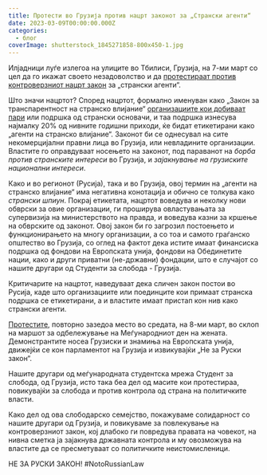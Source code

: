 ```yaml
---
title: Протести во Грузија против нацрт законот за „Странски агенти“
date: 2023-03-09T00:00:00.000Z
categories:
  - блог
coverImage: shutterstock_1845271858-800x450-1.jpg
---
```


Илјадници луѓе излегоа на улиците во Тбилиси, Грузија, на 7-ми март со цел да го икажат своето незадоволство и да [протестираат против контроверзниот нацрт закон](https://www.aljazeera.com/news/2023/3/8/foreign-agents-law-why-are-protests-taking-place-in) за „странски агенти“. 

Што значи нацртот? Според нацртот, формално именуван како „Закон за транспарентност на странско влијание“ [организациите кои добиваат пари](https://www.icnl.org/post/analysis/draft-law-of-georgia-on-transparency-of-foreign-influence) или подршка од странски основачи, и таа подршка изнесува најмалку 20% од нивните годишни приходи, ќе бидат етикетирани како „агенти на странско влијание“. Законот би се однесувал на сите некомерцијални правни лица во Грузија, или невладините организации. Властите го оправдуваат носењето на законот, под параванот на _борба против странските интереси_ во Грузија, и _зајакнување на грузиските национални интереси_.

Како и во регионот (Русија), така и во Грузија, овој термин на „агенти на странско влијание“ има негативна конотација и обично се толкува како _странски шпиун_. Покрај етикетата, нацртот воведува и неколку нови обврски за овие организации, ги проширува овластувањата за супервизија на министерството на правда, и воведува казни за кршење на обврските од законот. Овој закон би го загрозил постоењето и функционирањето на многу организации, а со тоа и самото граѓанско општество во Грузија, со оглед на фактот дека истите имаат финансиска подршка од фондови на Европската унија, фондови на Обединетите нации, како и други приватни (не-државни) фондации, што е случајот со нашите другари од Студенти за слобода - Грузија. 

Критичарите на нацртот, наведуваат дека сличен закон постои во Русија, каде што организациите или поединците кои примаат странска подршка се етикетирани, а и властите имаат пристап кон нив како странски агенти. 

[Протестите](https://edition.cnn.com/2023/03/07/europe/georgia-foreign-agents-bill-intl/index.html), повторно зазедоа место во средата, на 8-ми март, во склоп на маршот за одбележување на Меѓународниот ден на жената. Демонстрантите носеа Грузиски и знамиња на Европската унија, движејќи се кон парламентот на Грузија и извикувајќи „Не за Руски закон“. 

Нашите другари од меѓународната студентска мрежа Студент за слобода, од Грузија, исто така беа дел од масите кои протестираа, повикувајќи за слобода и против контрола од страна на политичките власти.

Како дел од ова слободарско семејство, покажуваме солидарност со нашите другари од Грузија, и повикуваме за повлекување на контроверзниот закон, кој длабоко ги повредува правата на човекот, на нивна сметка ја зајакнува државната контрола и му овозможува на властите да се пресметуваат со политичките неистомисленици.

НЕ ЗА РУСКИ ЗАКОН! #NotoRussianLaw
